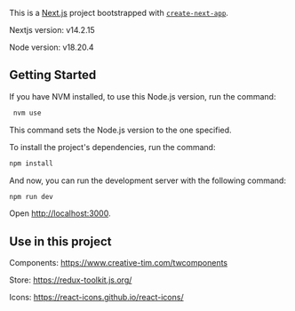 This is a [Next.js](https://nextjs.org) project bootstrapped with [`create-next-app`](https://nextjs.org/docs/app/api-reference/cli/create-next-app).

Nextjs version: v14.2.15

Node version: v18.20.4

## Getting Started

If you have NVM installed, to use this Node.js version, run the command:

```bash
 nvm use
```

This command sets the Node.js version to the one specified.

To install the project's dependencies, run the command:

```bash
npm install
```

And now, you can run the development server with the following command:

```bash
npm run dev
```

Open [http://localhost:3000](http://localhost:3000).

## Use in this project

Components: https://www.creative-tim.com/twcomponents

Store: https://redux-toolkit.js.org/

Icons: https://react-icons.github.io/react-icons/

